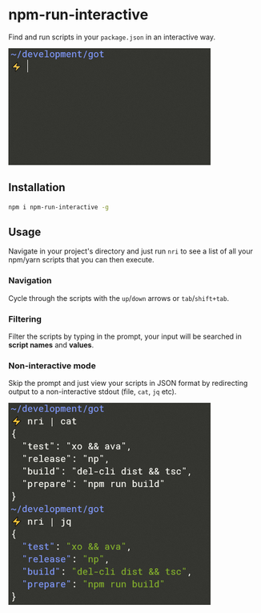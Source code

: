 # npm-run-interactive

Find and run scripts in your `package.json` in an interactive way.

![Basic usage example](./media/basic-usage.gif)

## Installation

```sh
npm i npm-run-interactive -g
```

## Usage

Navigate in your project's directory and just run `nri` to see a list of all your npm/yarn scripts that you can then execute.

### Navigation

Cycle through the scripts with the `up`/`down` arrows or `tab`/`shift+tab`.

### Filtering

Filter the scripts by typing in the prompt, your input will be searched in **script names** and **values**.

### Non-interactive mode

Skip the prompt and just view your scripts in JSON format by redirecting output to a non-interactive stdout (file, `cat`, `jq` etc).

![Non-interactive mode example](./media/non-interactive-usage.png)
